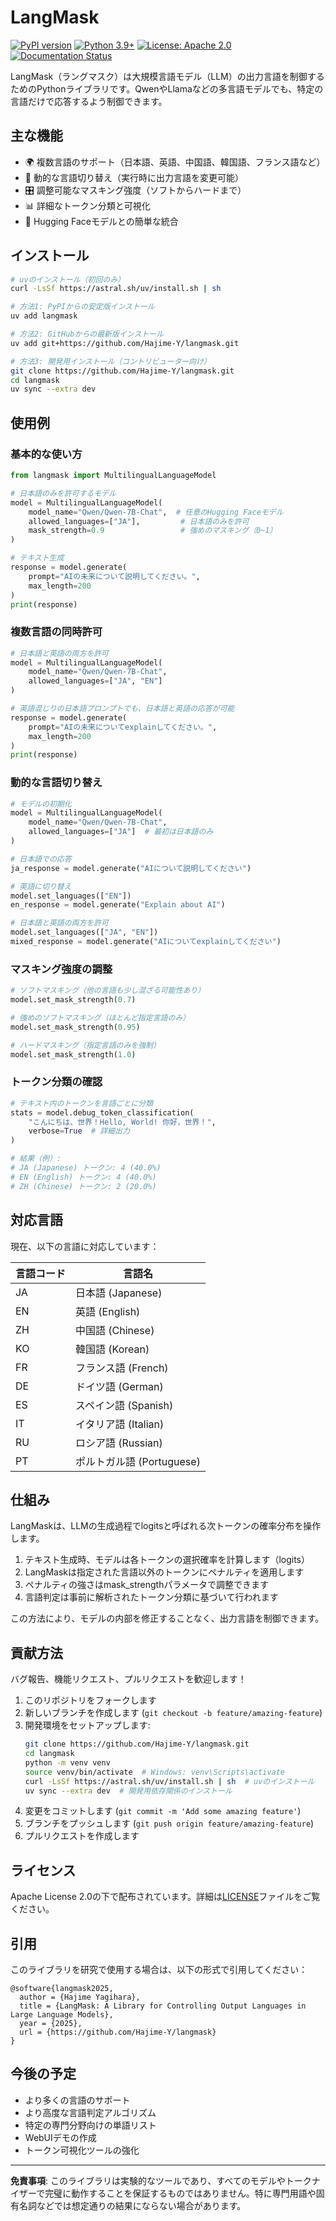 # LangMask

[![PyPI version](https://badge.fury.io/py/langmask.svg)](https://badge.fury.io/py/langmask)
[![Python 3.9+](https://img.shields.io/badge/python-3.9+-blue.svg)](https://www.python.org/downloads/release/python-390/)
[![License: Apache 2.0](https://img.shields.io/badge/License-Apache%202.0-blue.svg)](https://opensource.org/licenses/Apache-2.0)
[![Documentation Status](https://readthedocs.org/projects/langmask/badge/?version=latest)](https://langmask.readthedocs.io/en/latest/?badge=latest)

LangMask（ラングマスク）は大規模言語モデル（LLM）の出力言語を制御するためのPythonライブラリです。QwenやLlamaなどの多言語モデルでも、特定の言語だけで応答するよう制御できます。

## 主な機能

- 🌍 複数言語のサポート（日本語、英語、中国語、韓国語、フランス語など）
- 🔄 動的な言語切り替え（実行時に出力言語を変更可能）
- 🎛️ 調整可能なマスキング強度（ソフトからハードまで）
- 📊 詳細なトークン分類と可視化
- 🚀 Hugging Faceモデルとの簡単な統合

## インストール

```bash
# uvのインストール（初回のみ）
curl -LsSf https://astral.sh/uv/install.sh | sh

# 方法1: PyPIからの安定版インストール
uv add langmask

# 方法2: GitHubからの最新版インストール
uv add git+https://github.com/Hajime-Y/langmask.git

# 方法3: 開発用インストール（コントリビューター向け）
git clone https://github.com/Hajime-Y/langmask.git
cd langmask
uv sync --extra dev
```

## 使用例

### 基本的な使い方

```python
from langmask import MultilingualLanguageModel

# 日本語のみを許可するモデル
model = MultilingualLanguageModel(
    model_name="Qwen/Qwen-7B-Chat",  # 任意のHugging Faceモデル
    allowed_languages=["JA"],         # 日本語のみを許可
    mask_strength=0.9                 # 強めのマスキング（0~1）
)

# テキスト生成
response = model.generate(
    prompt="AIの未来について説明してください。",
    max_length=200
)
print(response)
```

### 複数言語の同時許可

```python
# 日本語と英語の両方を許可
model = MultilingualLanguageModel(
    model_name="Qwen/Qwen-7B-Chat",
    allowed_languages=["JA", "EN"]
)

# 英語混じりの日本語プロンプトでも、日本語と英語の応答が可能
response = model.generate(
    prompt="AIの未来についてexplainしてください。",
    max_length=200
)
print(response)
```

### 動的な言語切り替え

```python
# モデルの初期化
model = MultilingualLanguageModel(
    model_name="Qwen/Qwen-7B-Chat",
    allowed_languages=["JA"]  # 最初は日本語のみ
)

# 日本語での応答
ja_response = model.generate("AIについて説明してください")

# 英語に切り替え
model.set_languages(["EN"])
en_response = model.generate("Explain about AI")

# 日本語と英語の両方を許可
model.set_languages(["JA", "EN"])
mixed_response = model.generate("AIについてexplainしてください")
```

### マスキング強度の調整

```python
# ソフトマスキング（他の言語も少し混ざる可能性あり）
model.set_mask_strength(0.7)

# 強めのソフトマスキング（ほとんど指定言語のみ）
model.set_mask_strength(0.95)

# ハードマスキング（指定言語のみを強制）
model.set_mask_strength(1.0)
```

### トークン分類の確認

```python
# テキスト内のトークンを言語ごとに分類
stats = model.debug_token_classification(
    "こんにちは、世界！Hello, World! 你好，世界！",
    verbose=True  # 詳細出力
)

# 結果（例）:
# JA (Japanese) トークン: 4 (40.0%)
# EN (English) トークン: 4 (40.0%)
# ZH (Chinese) トークン: 2 (20.0%)
```

## 対応言語

現在、以下の言語に対応しています：

| 言語コード | 言語名 |
|------------|--------|
| JA | 日本語 (Japanese) |
| EN | 英語 (English) |
| ZH | 中国語 (Chinese) |
| KO | 韓国語 (Korean) |
| FR | フランス語 (French) |
| DE | ドイツ語 (German) |
| ES | スペイン語 (Spanish) |
| IT | イタリア語 (Italian) |
| RU | ロシア語 (Russian) |
| PT | ポルトガル語 (Portuguese) |

## 仕組み

LangMaskは、LLMの生成過程でlogitsと呼ばれる次トークンの確率分布を操作します。

1. テキスト生成時、モデルは各トークンの選択確率を計算します（logits）
2. LangMaskは指定された言語以外のトークンにペナルティを適用します
3. ペナルティの強さはmask_strengthパラメータで調整できます
4. 言語判定は事前に解析されたトークン分類に基づいて行われます

この方法により、モデルの内部を修正することなく、出力言語を制御できます。

## 貢献方法

バグ報告、機能リクエスト、プルリクエストを歓迎します！

1. このリポジトリをフォークします
2. 新しいブランチを作成します (`git checkout -b feature/amazing-feature`)
3. 開発環境をセットアップします:
   ```bash
   git clone https://github.com/Hajime-Y/langmask.git
   cd langmask
   python -m venv venv
   source venv/bin/activate  # Windows: venv\Scripts\activate
   curl -LsSf https://astral.sh/uv/install.sh | sh  # uvのインストール
   uv sync --extra dev  # 開発用依存関係のインストール
   ```
4. 変更をコミットします (`git commit -m 'Add some amazing feature'`)
5. ブランチをプッシュします (`git push origin feature/amazing-feature`)
6. プルリクエストを作成します

## ライセンス

Apache License 2.0の下で配布されています。詳細は[LICENSE](LICENSE)ファイルをご覧ください。

## 引用

このライブラリを研究で使用する場合は、以下の形式で引用してください：

```
@software{langmask2025,
  author = {Hajime Yagihara},
  title = {LangMask: A Library for Controlling Output Languages in Large Language Models},
  year = {2025},
  url = {https://github.com/Hajime-Y/langmask}
}
```

## 今後の予定

- より多くの言語のサポート
- より高度な言語判定アルゴリズム
- 特定の専門分野向けの単語リスト
- WebUIデモの作成
- トークン可視化ツールの強化

---

**免責事項**: このライブラリは実験的なツールであり、すべてのモデルやトークナイザーで完璧に動作することを保証するものではありません。特に専門用語や固有名詞などでは想定通りの結果にならない場合があります。